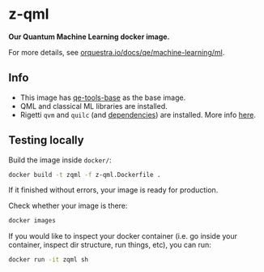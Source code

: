 # z-qml

**Our Quantum Machine Learning docker image.**

For more details, see [orquestra.io/docs/qe/machine-learning/ml](https://www.orquestra.io/docs/qe/machine-learning/ml).

## Info

* This image has [qe-tools-base]([https://github.com/zapatacomputing/qe-tools/blob/master/docker/qe-tools-base.Dockerfile]) as the base image.
* QML and classical ML libraries are installed.
* Rigetti `qvm` and `quilc` (and [dependencies](http://docs.rigetti.com/en/stable/start.html)) are installed. More info [here](https://github.com/rigetti/qvm).

## Testing locally

Build the image inside `docker/`:

```bash
docker build -t zqml -f z-qml.Dockerfile .
```
If it finished without errors, your image is ready for production.

Check whether your image is there:

```bash
docker images
```

If you would like to inspect your docker container (i.e. go inside your container, inspect dir structure, run things, etc), you can run:

```bash
docker run -it zqml sh
```
